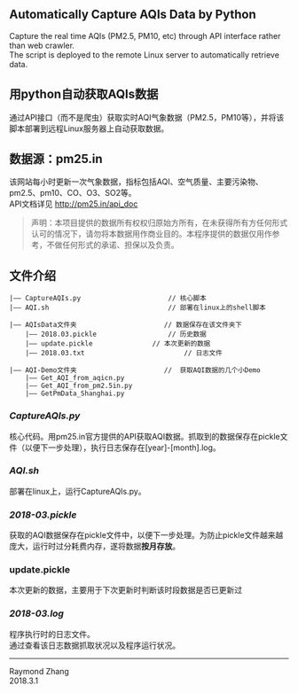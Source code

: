 ## Automatically Capture AQIs Data by Python
Capture the real time AQIs (PM2.5, PM10, etc) through API interface rather than web crawler.  
The script is deployed to the remote Linux server to automatically retrieve data.

## 用python自动获取AQIs数据
通过API接口（而不是爬虫）获取实时AQI气象数据（PM2.5，PM10等），并将该脚本部署到远程Linux服务器上自动获取数据。

## 数据源：pm25.in
该网站每小时更新一次气象数据，指标包括AQI、空气质量、主要污染物、pm2.5、pm10、CO、O3、SO2等。   
API文档详见 http://pm25.in/api_doc
> 声明：本项目提供的数据所有权权归原始方所有，在未获得所有方任何形式认可的情况下，请勿将本数据用作商业目的。本程序提供的数据仅用作参考，不做任何形式的承诺、担保以及负责。

## 文件介绍
``` 
|—— CaptureAQIs.py                      // 核心脚本
|—— AQI.sh                              // 部署在linux上的shell脚本

|—— AQIsData文件夹                      // 数据保存在该文件夹下
    |—— 2018.03.pickle                  // 历史数据
    |—— update.pickle               // 本次更新的数据
    |—— 2018.03.txt                         // 日志文件
    
|—— AQI-Demo文件夹                      //  获取AQI数据的几个小Demo
    |—— Get_AQI_from_aqicn.py
    |—— Get_AQI_from_pm2.5in.py
    |—— GetPmData_Shanghai.py
```
### *CaptureAQIs.py* 
核心代码。用pm25.in官方提供的API获取AQI数据。抓取到的数据保存在pickle文件（以便下一步处理），执行日志保存在[year]-[month].log。
### *AQI.sh*          
部署在linux上，运行CaptureAQIs.py。
### *2018-03.pickle*
获取的AQI数据保存在pickle文件中，以便下一步处理。为防止pickle文件越来越庞大，运行时过分耗费内存，遂将数据**按月存放**。
### update.pickle
本次更新的数据，主要用于下次更新时判断该时段数据是否已更新过
### *2018-03.log*
程序执行时的日志文件。   
通过查看该日志数据抓取状况以及程序运行状况。

----

Raymond Zhang   
2018.3.1
